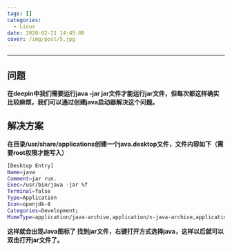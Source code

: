 ```yaml
---
tags: []
categories:
  - Linux
date: 2020-02-21 14:45:00
cover: /img/post/5.jpg
---
```


---

## 问题
**在deepin中我们需要运行java -jar jar文件才能运行jar文件，但每次都这样确实比较麻烦，我们可以通过创建java启动器解决这个问题。**
## 解决方案
**在目录/usr/share/applications创建一个java.desktop文件，文件内容如下（需要root权限才能写入）**

```bash
[Desktop Entry]
Name=java
Comment=jar run.
Exec=/usr/bin/java -jar %f
Terminal=false
Type=Application
Icon=openjdk-8
Categories=Development;
MimeType=application/java-archive,application/x-java-archive,application/x-jar
```
**这样就会出现Java图标了
找到jar文件，右键打开方式选择java，这样以后就可以双击打开jar文件了。**

